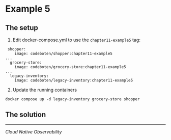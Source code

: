 # Example 5

## The setup

1. Edit docker-compose.yml to use the `chapter11-example5` tag:

```
 shopper:
    image: codeboten/shopper:chapter11-example5
...
  grocery-store:
    image: codeboten/grocery-store:chapter11-example5
...
  legacy-inventory:
    image: codeboten/legacy-inventory:chapter11-example5
```

2. Update the running containers

```
docker compose up -d legacy-inventory grocery-store shopper
```

## The solution

---

_Cloud Native Observability_
